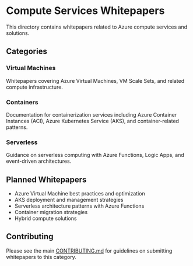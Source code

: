 # Compute Services Whitepapers

This directory contains whitepapers related to Azure compute services and solutions.

## Categories

### Virtual Machines
Whitepapers covering Azure Virtual Machines, VM Scale Sets, and related compute infrastructure.

### Containers
Documentation for containerization services including Azure Container Instances (ACI), Azure Kubernetes Service (AKS), and container-related patterns.

### Serverless
Guidance on serverless computing with Azure Functions, Logic Apps, and event-driven architectures.

## Planned Whitepapers

- Azure Virtual Machine best practices and optimization
- AKS deployment and management strategies
- Serverless architecture patterns with Azure Functions
- Container migration strategies
- Hybrid compute solutions

## Contributing

Please see the main [CONTRIBUTING.md](../CONTRIBUTING.md) for guidelines on submitting whitepapers to this category.
